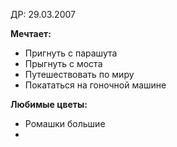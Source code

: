 ДР: 29.03.2007

**Мечтает:** 
- Пригнуть с парашута
- Прыгнуть с моста
- Путешествовать по миру
- Покататься на гоночной машине


**Любимые цветы:**
- Ромашки большие
- 